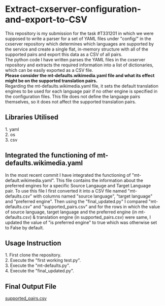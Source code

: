 # Extract-cxserver-configuration-and-export-to-CSV
This repository is my submission for the task #T331201 in which we were supposed to write a parser for a set of YAML files under  "config/" in the cxserver repository which determines which languages are supported by the service and create a single flat, in-memory structure with all of the supported pairs and export this data as a CSV of all pairs.
 <br>
 The python code I have written parses the YAML files in the cxserver repository and extracts the required information into a list of dictionaries, which can be easily exported as a CSV file.
 <br>
 **Please consider the mt-defaults.wikimedia.yaml file and what its effect might be on the supported translation pairs.**
 <br>
 Regarding the mt-defaults.wikimedia.yaml file, it sets the default translation engines to be used for each language pair if no other engine is specified in the configuration files. This file does not define the language pairs themselves, so it does not affect the supported translation pairs.
<h2>Libraries Utilised</h2>
1. yaml<br>
2. os<br>
3. csv<br>
<h2>Integrated the functioning of mt-defaults.wikimedia.yaml</h2>
In the most recent commit I have integrated the functioning of "mt-default.wikimedia.yaml". This file contains the information about the preferred engines for a specific Source Langauge and Target Language pair. To use this file I first converted it into a CSV file named "mt-defaults.csv" with columns named "source language", "target language" and "preferred engine". Then using the "final_updated.py" I compared "mt-defaults.csv" and "supported_pairs.csv" and for the rows in which the value of source language, target language and the preferred engine (in mt-defaults.csv) & translation engine (in supported_pairs.csv) were same, I updated the value of "is preferred engine" to true which was otherwise set to False by default.
<h2>Usage Instruction</h2>
1. First clone the repository.<br>
2. Execute the "first working test.py".<br>
3. Execute the "mt-defaults.py".<br>
4. Execute the "final_updated.py".<br>
<h2>Final Output File</h2>
<a href = "https://github.com/Abhishek02bhardwaj/Extract-cxserver-configuration-and-export-to-CSV/blob/main/supported_pairs.csv">supported_pairs.csv</a>
